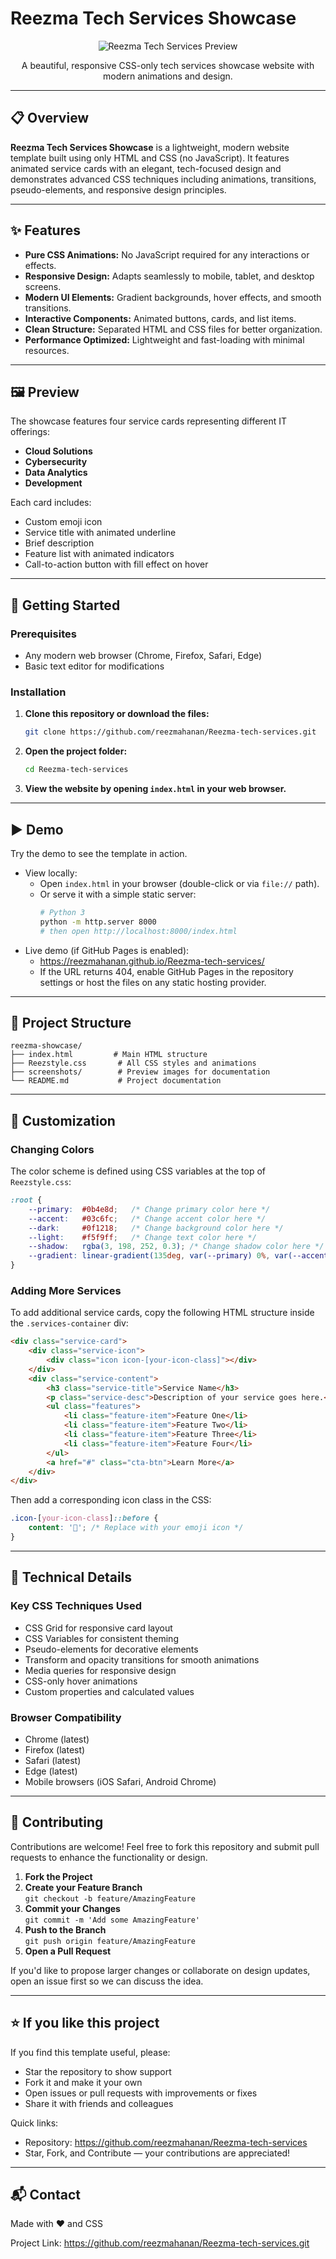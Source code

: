 # Reezma Tech Services Showcase

<p align="center">
  <img src="https://github.com/reezmahanan/Reezma-tech-services/blob/main/Screenshot%202025-09-11%20193903.png" alt="Reezma Tech Services Preview">
</p>

<p align="center">
  A beautiful, responsive CSS-only tech services showcase website with modern animations and design.
</p>

---

## 📋 Overview

**Reezma Tech Services Showcase** is a lightweight, modern website template built using only HTML and CSS (no JavaScript). It features animated service cards with an elegant, tech-focused design and demonstrates advanced CSS techniques including animations, transitions, pseudo-elements, and responsive design principles.

---

## ✨ Features

- **Pure CSS Animations:** No JavaScript required for any interactions or effects.
- **Responsive Design:** Adapts seamlessly to mobile, tablet, and desktop screens.
- **Modern UI Elements:** Gradient backgrounds, hover effects, and smooth transitions.
- **Interactive Components:** Animated buttons, cards, and list items.
- **Clean Structure:** Separated HTML and CSS files for better organization.
- **Performance Optimized:** Lightweight and fast-loading with minimal resources.

---

## 🖼️ Preview

The showcase features four service cards representing different IT offerings:

- **Cloud Solutions**
- **Cybersecurity**
- **Data Analytics**
- **Development**

Each card includes:

- Custom emoji icon
- Service title with animated underline
- Brief description
- Feature list with animated indicators
- Call-to-action button with fill effect on hover

---

## 🚀 Getting Started

### Prerequisites

- Any modern web browser (Chrome, Firefox, Safari, Edge)
- Basic text editor for modifications

### Installation

1. **Clone this repository or download the files:**
   ```bash
   git clone https://github.com/reezmahanan/Reezma-tech-services.git
   ```
2. **Open the project folder:**
   ```bash
   cd Reezma-tech-services
   ```
3. **View the website by opening `index.html` in your web browser.**

---

## ▶️ Demo

Try the demo to see the template in action.

- View locally:
  - Open `index.html` in your browser (double-click or via `file://` path).
  - Or serve it with a simple static server:
    ```bash
    # Python 3
    python -m http.server 8000
    # then open http://localhost:8000/index.html
    ```
- Live demo (if GitHub Pages is enabled):
  - https://reezmahanan.github.io/Reezma-tech-services/
  - If the URL returns 404, enable GitHub Pages in the repository settings or host the files on any static hosting provider.

---

## 📁 Project Structure

```
reezma-showcase/
├── index.html         # Main HTML structure
├── Reezstyle.css       # All CSS styles and animations
├── screenshots/        # Preview images for documentation
└── README.md           # Project documentation
```

---

## 🎨 Customization

### Changing Colors

The color scheme is defined using CSS variables at the top of `Reezstyle.css`:

```css
:root {
    --primary:  #0b4e8d;   /* Change primary color here */
    --accent:   #03c6fc;   /* Change accent color here */
    --dark:     #0f1218;   /* Change background color here */
    --light:    #f5f9ff;   /* Change text color here */
    --shadow:   rgba(3, 198, 252, 0.3); /* Change shadow color here */
    --gradient: linear-gradient(135deg, var(--primary) 0%, var(--accent) 100%);
}
```

### Adding More Services

To add additional service cards, copy the following HTML structure inside the `.services-container` div:

```html
<div class="service-card">
    <div class="service-icon">
        <div class="icon icon-[your-icon-class]"></div>
    </div>
    <div class="service-content">
        <h3 class="service-title">Service Name</h3>
        <p class="service-desc">Description of your service goes here.</p>
        <ul class="features">
            <li class="feature-item">Feature One</li>
            <li class="feature-item">Feature Two</li>
            <li class="feature-item">Feature Three</li>
            <li class="feature-item">Feature Four</li>
        </ul>
        <a href="#" class="cta-btn">Learn More</a>
    </div>
</div>
```

Then add a corresponding icon class in the CSS:

```css
.icon-[your-icon-class]::before {
    content: '🔧'; /* Replace with your emoji icon */
}
```

---

## 🔧 Technical Details

### Key CSS Techniques Used

- CSS Grid for responsive card layout
- CSS Variables for consistent theming
- Pseudo-elements for decorative elements
- Transform and opacity transitions for smooth animations
- Media queries for responsive design
- CSS-only hover animations
- Custom properties and calculated values

### Browser Compatibility

- Chrome (latest)
- Firefox (latest)
- Safari (latest)
- Edge (latest)
- Mobile browsers (iOS Safari, Android Chrome)

---

## 🤝 Contributing

Contributions are welcome! Feel free to fork this repository and submit pull requests to enhance the functionality or design.

1. **Fork the Project**
2. **Create your Feature Branch**  
   `git checkout -b feature/AmazingFeature`
3. **Commit your Changes**  
   `git commit -m 'Add some AmazingFeature'`
4. **Push to the Branch**  
   `git push origin feature/AmazingFeature`
5. **Open a Pull Request**

If you'd like to propose larger changes or collaborate on design updates, open an issue first so we can discuss the idea.

---

## ⭐ If you like this project

If you find this template useful, please:

- Star the repository to show support
- Fork it and make it your own
- Open issues or pull requests with improvements or fixes
- Share it with friends and colleagues

Quick links:
- Repository: https://github.com/reezmahanan/Reezma-tech-services
- Star, Fork, and Contribute — your contributions are appreciated!

---

## 📬 Contact

Made with ❤️ and CSS

Project Link: https://github.com/reezmahanan/Reezma-tech-services.git

